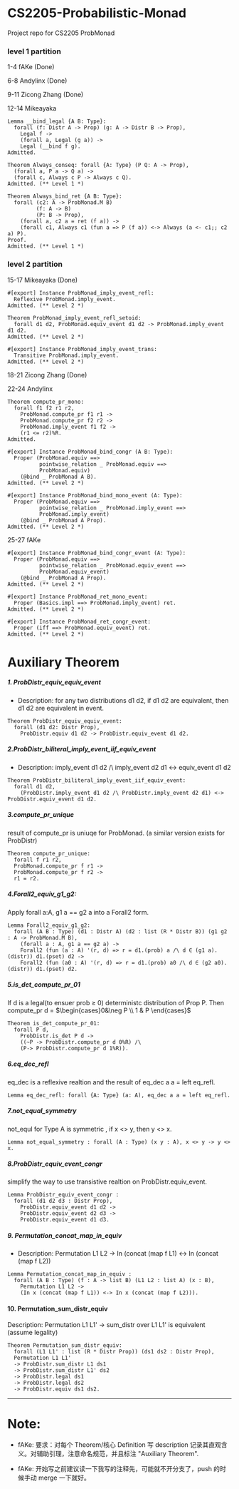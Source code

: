 # CS2205-Probabilistic-Monad

Project repo for CS2205 ProbMonad

### level 1 partition

1-4 fAKe (Done)

6-8 Andylinx (Done)

9-11 Zicong Zhang (Done)

12-14 Mikeayaka

```coq
Lemma __bind_legal {A B: Type}:
  forall (f: Distr A -> Prop) (g: A -> Distr B -> Prop),
    Legal f ->
    (forall a, Legal (g a)) ->
    Legal (__bind f g).
Admitted.

Theorem Always_conseq: forall {A: Type} (P Q: A -> Prop),
  (forall a, P a -> Q a) ->
  (forall c, Always c P -> Always c Q).
Admitted. (** Level 1 *)

Theorem Always_bind_ret {A B: Type}:
  forall (c2: A -> ProbMonad.M B)
         (f: A -> B)
         (P: B -> Prop),
    (forall a, c2 a = ret (f a)) ->
    (forall c1, Always c1 (fun a => P (f a)) <-> Always (a <- c1;; c2 a) P).
Proof.
Admitted. (** Level 1 *)
```

### level 2 partition

15-17 Mikeayaka (Done)

```coq
#[export] Instance ProbMonad_imply_event_refl:
  Reflexive ProbMonad.imply_event.
Admitted. (** Level 2 *)

Theorem ProbMonad_imply_event_refl_setoid:
  forall d1 d2, ProbMonad.equiv_event d1 d2 -> ProbMonad.imply_event d1 d2.
Admitted. (** Level 2 *)

#[export] Instance ProbMonad_imply_event_trans:
  Transitive ProbMonad.imply_event.
Admitted. (** Level 2 *)

```

18-21 Zicong Zhang (Done)

22-24 Andylinx

```coq
Theorem compute_pr_mono:
  forall f1 f2 r1 r2,
    ProbMonad.compute_pr f1 r1 ->
    ProbMonad.compute_pr f2 r2 ->
    ProbMonad.imply_event f1 f2 ->
    (r1 <= r2)%R.
Admitted.

#[export] Instance ProbMonad_bind_congr (A B: Type):
  Proper (ProbMonad.equiv ==>
          pointwise_relation _ ProbMonad.equiv ==>
          ProbMonad.equiv)
    (@bind _ ProbMonad A B).
Admitted. (** Level 2 *)

#[export] Instance ProbMonad_bind_mono_event (A: Type):
  Proper (ProbMonad.equiv ==>
          pointwise_relation _ ProbMonad.imply_event ==>
          ProbMonad.imply_event)
    (@bind _ ProbMonad A Prop).
Admitted. (** Level 2 *)
```

25-27 fAKe

```coq
#[export] Instance ProbMonad_bind_congr_event (A: Type):
  Proper (ProbMonad.equiv ==>
          pointwise_relation _ ProbMonad.equiv_event ==>
          ProbMonad.equiv_event)
    (@bind _ ProbMonad A Prop).
Admitted. (** Level 2 *)

#[export] Instance ProbMonad_ret_mono_event:
  Proper (Basics.impl ==> ProbMonad.imply_event) ret.
Admitted. (** Level 2 *)

#[export] Instance ProbMonad_ret_congr_event:
  Proper (iff ==> ProbMonad.equiv_event) ret.
Admitted. (** Level 2 *)
```

# Auxiliary Theorem

##### 1. ProbDistr_equiv_equiv_event

- Description:
  for any two distributions d1 d2, if d1 d2 are equivalent, then d1 d2 are equivalent in event.

```coq
Theorem ProbDistr_equiv_equiv_event:
  forall (d1 d2: Distr Prop),
    ProbDistr.equiv d1 d2 -> ProbDistr.equiv_event d1 d2.
```

##### 2.ProbDistr_biliteral_imply_event_iif_equiv_event

- Description:
  imply_event d1 d2 /\ imply_event d2 d1 <-> equiv_event d1 d2

```coq
Theorem ProbDistr_biliteral_imply_event_iif_equiv_event:
  forall d1 d2,
    (ProbDistr.imply_event d1 d2 /\ ProbDistr.imply_event d2 d1) <-> ProbDistr.equiv_event d1 d2.
```

##### 3.compute_pr_unique

result of compute_pr is uniuqe for ProbMonad.
(a similar version exists for ProbDistr)

```coq
Theorem compute_pr_unique:
  forall f r1 r2,
  ProbMonad.compute_pr f r1 ->
  ProbMonad.compute_pr f r2 ->
  r1 = r2.
```

##### 4.Forall2_equiv_g1_g2:

Apply forall a:A, g1 a == g2 a into a Forall2 form.

```coq
Lemma Forall2_equiv_g1_g2:
  forall (A B : Type) (d1 : Distr A) (d2 : list (R * Distr B)) (g1 g2 : A -> ProbMonad.M B),
    (forall a : A, g1 a == g2 a) ->
    Forall2 (fun (a : A) '(r, d) => r = d1.(prob) a /\ d ∈ (g1 a).(distr)) d1.(pset) d2 ->
    Forall2 (fun (a0 : A) '(r, d) => r = d1.(prob) a0 /\ d ∈ (g2 a0).(distr)) d1.(pset) d2.
```

##### 5.is_det_compute_pr_01

If d is a legal(to ensuer prob $\ge$ 0) deterministc distribution of Prop P.
Then compute_pr d = $\begin{cases}0&\neg P \\ 1 & P \end{cases}$

```coq
Theorem is_det_compute_pr_01:
  forall P d,
    ProbDistr.is_det P d ->
    ((~P -> ProbDistr.compute_pr d 0%R) /\
    (P-> ProbDistr.compute_pr d 1%R)).
```

##### 6.eq_dec_refl

eq_dec is a reflexive realtion and the result of eq_dec a a = left eq_refl.

```coq
Lemma eq_dec_refl: forall {A: Type} (a: A), eq_dec a a = left eq_refl.
```

##### 7.not_equal_symmetry

not_equl for Type A is symmetric , if x <> y, then y <> x.

```coq
Lemma not_equal_symmetry : forall (A : Type) (x y : A), x <> y -> y <> x.
```

##### 8.ProbDistr_equiv_event_congr

simplify the way to use transistive realtion on ProbDistr.equiv_event.

```coq
Lemma ProbDistr_equiv_event_congr :
  forall (d1 d2 d3 : Distr Prop),
    ProbDistr.equiv_event d1 d2 ->
    ProbDistr.equiv_event d2 d3 ->
    ProbDistr.equiv_event d1 d3.
```

##### 9. Permutation_concat_map_in_equiv
-  Description:
    Permutation L1 L2 -> In (concat (map f L1) <-> In (concat (map f L2))
```coq
Lemma Permutation_concat_map_in_equiv :
  forall (A B : Type) (f : A -> list B) (L1 L2 : list A) (x : B),
    Permutation L1 L2 ->
    (In x (concat (map f L1)) <-> In x (concat (map f L2))).
```

#### 10. Permutation_sum_distr_equiv
  Description:
    Permutation L1 L1' -> sum_distr over L1 L1' is equivalent (assume legality)
```coq
Theorem Permutation_sum_distr_equiv:
  forall (L1 L1' : list (R * Distr Prop)) (ds1 ds2 : Distr Prop),
  Permutation L1 L1'
  -> ProbDistr.sum_distr L1 ds1
  -> ProbDistr.sum_distr L1' ds2
  -> ProbDistr.legal ds1
  -> ProbDistr.legal ds2
  -> ProbDistr.equiv ds1 ds2.
```

---

# Note:

- fAKe: 要求：对每个 Theorem/核心 Definition 写 description 记录其直观含义。对辅助引理，注意命名规范，并且标注 "Auxiliary Theorem".

- fAKe: 开始写之前建议读一下我写的注释先，可能就不开分支了，push 的时候手动 merge 一下就好。

